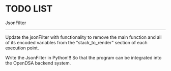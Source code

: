 TODO LIST
=========

JsonFilter
***
Update the jsonFilter with functionality to remove the main function and all of its encoded variables from the "stack_to_render" section of each execution point.

Write the JsonFilter in Python!!! So that the program can be integrated into the OpenDSA backend system. 
